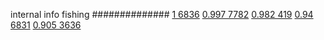 


internal info fishing
##############
[1 6836](https://www.phylliida.dev/modelwelfare/qwenbailconversationsWithJournals/#ZjAsZjAuxgXJBy4yyQnLFC4wLjHNDSRjLGMhzBEhMTg=)
[0.997 7782](https://www.phylliida.dev/modelwelfare/qwenbailconversationsWithJournals/#ZjAsZjAuMcUFLjLHB8kQLjEuxiDGC88NJGMsYyHMESE2)
[0.982 419](https://www.phylliida.dev/modelwelfare/qwenbailconversationsWithJournals/#ZjAsZjAuxgUuMscHyRAuyhvECy4zzQ0kYyxjIcwRITE=)
[0.94 6831](https://www.phylliida.dev/modelwelfare/qwenbailconversationsWithJournals/#ZjAsZjAuMsUFLsYMLjDLCS4zywvNGC4wJGMsYyHMESE0)
[0.905 3636](https://www.phylliida.dev/modelwelfare/qwenbailconversationsWithJournals/#ZjAsZjAuxgUuNccHyRAuMC4yywsuM80NJGMsYyHMESEw)
